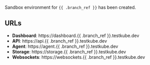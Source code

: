Sandbox environment for `{{ .branch_ref }}` has been created.

## URLs

- **Dashboard**: https://dashboard.{{ .branch_ref }}.testkube.dev
- **API**: https://api.{{ .branch_ref }}.testkube.dev
- **Agent**: https://agent.{{ .branch_ref }}.testkube.dev
- **Storage**: https://storage.{{ .branch_ref }}.testkube.dev
- **Websockets**: https://websockets.{{ .branch_ref }}.testkube.dev
